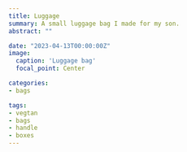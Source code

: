 ```yaml
---
title: Luggage
summary: A small luggage bag I made for my son. 
abstract: ""

date: "2023-04-13T00:00:00Z"
image:
  caption: 'Luggage bag'
  focal_point: Center

categories:
- bags

tags:
- vegtan
- bags
- handle
- boxes
---
```


